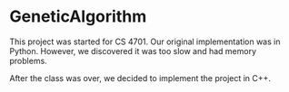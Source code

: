 GeneticAlgorithm
======
This project was started for CS 4701.  Our original implementation was in Python.  However, we discovered it was too slow and had memory problems.

After the class was over, we decided to implement the project in C++.
